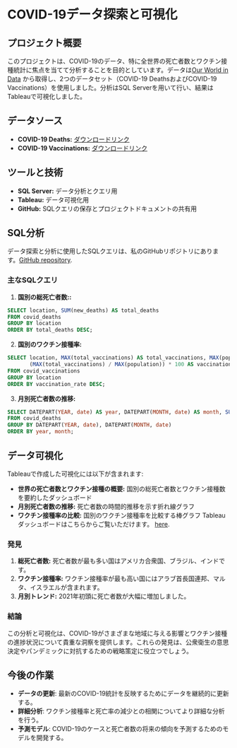 # COVID-19データ探索と可視化
## プロジェクト概要
このプロジェクトは、COVID-19のデータ、特に全世界の死亡者数とワクチン接種統計に焦点を当てて分析することを目的としています。データは[Our World in Data](https://ourworldindata.org/covid-deaths) から取得し、2つのデータセット（COVID-19 DeathsおよびCOVID-19 Vaccinations）を使用しました。分析はSQL Serverを用いて行い、結果はTableauで可視化しました。

## データソース
- **COVID-19 Deaths:** [ダウンロードリンク](https://ourworldindata.org/covid-deaths)
- **COVID-19 Vaccinations:** [ダウンロードリンク](https://ourworldindata.org/covid-deaths)
## ツールと技術
- **SQL Server:** データ分析とクエリ用
- **Tableau:** データ可視化用
- **GitHub:** SQLクエリの保存とプロジェクトドキュメントの共有用
## SQL分析
データ探索と分析に使用したSQLクエリは、私のGitHubリポジトリにあります。[GitHub repository](https://github.com/DiepKhuat/PortfolioProjects/blob/main/COVID%20Portfolio%20Project%20-%20SQL%20Data%20Exploration.sql).

### 主なSQLクエリ
1. **国別の総死亡者数::**

```sql
SELECT location, SUM(new_deaths) AS total_deaths
FROM covid_deaths
GROUP BY location
ORDER BY total_deaths DESC;
```
2. **国別のワクチン接種率:**

```sql
SELECT location, MAX(total_vaccinations) AS total_vaccinations, MAX(population) AS population, 
       (MAX(total_vaccinations) / MAX(population)) * 100 AS vaccination_rate
FROM covid_vaccinations
GROUP BY location
ORDER BY vaccination_rate DESC;
```
3. **月別死亡者数の推移:**

```sql
SELECT DATEPART(YEAR, date) AS year, DATEPART(MONTH, date) AS month, SUM(new_deaths) AS total_deaths
FROM covid_deaths
GROUP BY DATEPART(YEAR, date), DATEPART(MONTH, date)
ORDER BY year, month;
```
## データ可視化
Tableauで作成した可視化には以下が含まれます:

- **世界の死亡者数とワクチン接種の概要:**  国別の総死亡者数とワクチン接種数を要約したダッシュボード
- **月別死亡者数の推移:** 死亡者数の時間的推移を示す折れ線グラフ
- **ワクチン接種率の比較:**  国別のワクチン接種率を比較する棒グラフ
Tableauダッシュボードはこちらからご覧いただけます。 [here](https://public.tableau.com/app/profile/diep.khuat/viz/CovidDashboard_17192173893080/Dashboard1).

### 発見
1. **総死亡者数:** 死亡者数が最も多い国はアメリカ合衆国、ブラジル、インドです。
2. **ワクチン接種率:** ワクチン接種率が最も高い国にはアラブ首長国連邦、マルタ、イスラエルが含まれます。
3. **月別トレンド:** 2021年初頭に死亡者数が大幅に増加しました。

### 結論
この分析と可視化は、COVID-19がさまざまな地域に与える影響とワクチン接種の進捗状況について貴重な洞察を提供します。これらの発見は、公衆衛生の意思決定やパンデミックに対抗するための戦略策定に役立つでしょう。

## 今後の作業
- **データの更新**: 最新のCOVID-19統計を反映するためにデータを継続的に更新する。
- **詳細分析**: ワクチン接種率と死亡率の減少との相関についてより詳細な分析を行う。
- **予測モデル**: COVID-19のケースと死亡者数の将来の傾向を予測するためのモデルを開発する。
